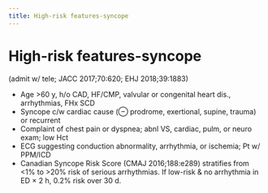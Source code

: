 ```yaml
---
title: High-risk features-syncope
---
```

# High-risk features-syncope

 (admit w/ tele; JACC 2017;70:620; EHJ 2018;39:1883)
* Age >60 y, h/o CAD, HF/CMP, valvular or congenital heart dis., arrhythmias, FHx SCD
* Syncope c/w cardiac cause (⊖ prodrome, exertional, supine, trauma) or recurrent
* Complaint of chest pain or dyspnea; abnl VS, cardiac, pulm, or neuro exam; low Hct
* ECG suggesting conduction abnormality, arrhythmia, or ischemia; Pt w/ PPM/ICD
* Canadian Syncope Risk Score (CMAJ 2016;188:e289) stratifies from <1% to >20% risk of serious arrhythmias. If low-risk & no arrhythmia in ED × 2 h, 0.2% risk over 30 d.
